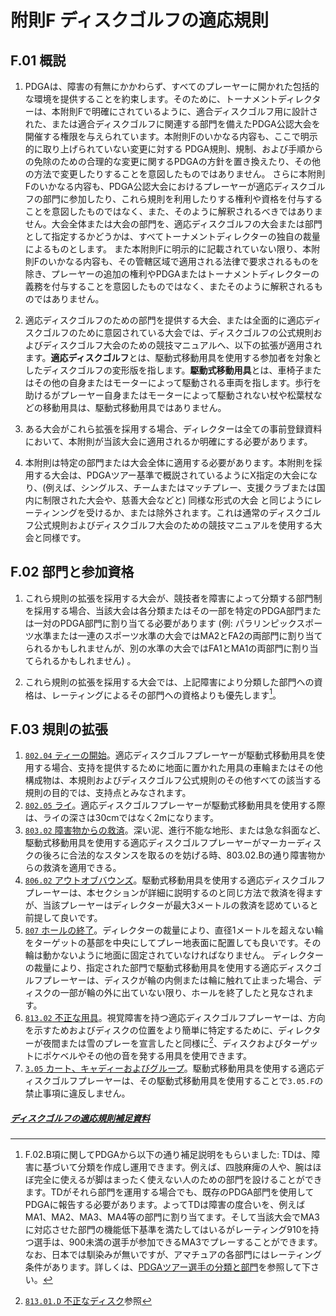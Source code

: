 # 附則F ディスクゴルフの適応規則

## F.01 概説

1. PDGAは、障害の有無にかかわらず、すべてのプレーヤーに開かれた包括的な環境を提供することを約束します。そのために、トーナメントディレクターは、本附則Fで明確にされているように、適合ディスクゴルフ用に設計された、または適合ディスクゴルフに関連する部門を備えたPDGA公認大会を開催する権限を与えられています。本附則Fのいかなる内容も、ここで明示的に取り上げられていない変更に対する PDGA規則、規制、および手順からの免除のための合理的な変更に関するPDGAの方針を置き換えたり、その他の方法で変更したりすることを意図したものではありません。
さらに本附則Fのいかなる内容も、PDGA公認大会におけるプレーヤーが適応ディスクゴルフの部門に参加したり、これら規則を利用したりする権利や資格を付与することを意図したものではなく、また、そのように解釈されるべきではありません。大会全体または大会の部門を、適応ディスクゴルフの大会または部門として指定するかどうかは、すべてトーナメントディレクターの独自の裁量によるものとします。
また本附則Fに明示的に記載されていない限り、本附則Fのいかなる内容も、その管轄区域で適用される法律で要求されるものを除き、プレーヤーの追加の権利やPDGAまたはトーナメントディレクターの義務を付与することを意図したものではなく、またそのように解釈されるものではありません。

1. 適応ディスクゴルフのための部門を提供する大会、または全面的に適応ディスクゴルフのために意図されている大会では、ディスクゴルフの公式規則およびディスクゴルフ大会のための競技マニュアルへ、以下の拡張が適用されます。**適応ディスクゴルフ**とは、駆動式移動用具を使用する参加者を対象としたディスクゴルフの変形版を指します。**駆動式移動用具**とは、車椅子またはその他の自身またはモーターによって駆動される車両を指します。歩行を助けるがプレーヤー自身またはモーターによって駆動されない杖や松葉杖などの移動用具は、駆動式移動用具ではありません。

1. ある大会がこれら拡張を採用する場合、ディレクターは全ての事前登録資料において、本附則が当該大会に適用されるか明確にする必要があります。

1. 本附則は特定の部門または大会全体に適用する必要があります。本附則を採用する大会は、PDGAツアー基準で概説されているようにX指定の大会になり、(例えば、シングルス、チームまたはマッチプレー、支援クラブまたは国内に制限された大会や、慈善大会などと) 同様な形式の大会 と同じようにレーティンングを受けるか、または除外されます。これは通常のディスクゴルフ公式規則およびディスクゴルフ大会のための競技マニュアルを使用する大会と同様です。

## F.02 部門と参加資格

1. これら規則の拡張を採用する大会が、競技者を障害によって分類する部門制を採用する場合、当該大会は各分類またはその一部を特定のPDGA部門または一対のPDGA部門に割り当てる必要があります (例: パラリンピックスポーツ水準または一連のスポーツ水準の大会ではMA2とFA2の両部門に割り当てられるかもしれませんが、別の水準の大会ではFA1とMA1の両部門に割り当てられるかもしれません) 。

1. これら規則の拡張を採用する大会では、上記障害により分類した部門への資格は、レーティングによるその部門への資格よりも優先します[^1]。

## F.03 規則の拡張

1. [`802.04` ティーの開始](80204)。適応ディスクゴルフプレーヤーが駆動式移動用具を使用する場合、支持を提供するために地面に置かれた用具の車輪またはその他構成物は、本規則およびディスクゴルフ公式規則のその他すべての該当する規則の目的では、支持点とみなされます。
1. [`802.05` ライ](80205)。適応ディスクゴルフプレーヤーが駆動式移動用具を使用する際は、ライの深さは30cmではなく2mになります。
1. [`803.02` 障害物からの救済](80302)。深い泥、進行不能な地形、または急な斜面など、駆動式移動用具を使用する適応ディスクゴルフプレーヤーがマーカーディスクの後ろに合法的なスタンスを取るのを妨げる時、803.02.Bの通り障害物からの救済を適用できる。
1. [`806.02` アウトオブバウンズ](80602)。駆動式移動用具を使用する適応ディスクゴルフプレーヤーは、本セクションが詳細に説明するのと同じ方法で救済を得ますが、当該プレーヤーはディレクターが最大3メートルの救済を認めていると前提して良いです。
1. [`807` ホールの終了](807)。ディレクターの裁量により、直径1メートルを超えない輪をターゲットの基部を中央にしてプレー地表面に配置しても良いです。その輪は動かないように地面に固定されていなければなりません。 ディレクターの裁量により、指定された部門で駆動式移動用具を使用する適応ディスクゴルフプレーヤーは、ディスクが輪の内側または輪に触れて止まった場合、ディスクの一部が輪の外に出ていない限り、ホールを終了したと見なされます。
1. [`813.02` 不正な用具](81302)。視覚障害を持つ適応ディスクゴルフプレーヤーは、方向を示すためおよびディスクの位置をより簡単に特定するために、ディレクターが夜間または雪のプレーを宣言したと同様に[^2]、ディスクおよびターゲットにポケベルやその他の音を発する用具を使用できます。
1. [`3.05` カート、キャディーおよびグループ](https://www.pdga.com/rules/competition-manual/305)。駆動式移動用具を使用する適応ディスクゴルフプレーヤーは、その駆動式移動用具を使用することで`3.05.F`の禁止事項に違反しません。


##### [ディスクゴルフの適応規則補足資料](https://drive.google.com/file/d/1pqpwrATw00Vn5M8o2lb5KQckR_As1M9E/view)

[^1]: F.02.B項に関してPDGAから以下の通り補足説明をもらいました: TDは、障害に基づいて分類を作成し運用できます。例えば、四肢麻痺の人や、腕はほぼ完全に使えるが脚はまったく使えない人のための部門を設けることができます。TDがそれら部門を運用する場合でも、既存のPDGA部門を使用してPDGAに報告する必要があります。よってTDは障害の度合いを、例えばMA1、MA2、MA3、MA4等の部門に割り当てます。そして当該大会でMA3に対応させた部門の機能低下基準を満たしてはいるがレーティング910を持つ選手は、900未満の選手が参加できるMA3でプレーすることができます。なお、日本では馴染みが無いですが、アマチュアの各部門にはレーティング条件があります。詳しくは、[PDGAツアー選手の分類と部門](https://jpdga-shizuoka.github.io/ssa-round-ratings/libraries/classifications)​​を参照して下さい。

[^2]: [`813.01.D` 不正なディスク](81301)参照
